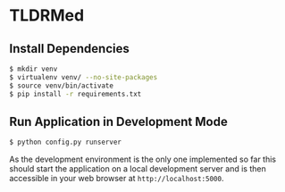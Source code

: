 # TLDRMed

## Install Dependencies

```bash
$ mkdir venv
$ virtualenv venv/ --no-site-packages
$ source venv/bin/activate
$ pip install -r requirements.txt
```

## Run Application in Development Mode

```bash
$ python config.py runserver
```

As the development environment is the only one implemented so far this should
start the application on a local development server and is then accessible
in your web browser at `http://localhost:5000`.
